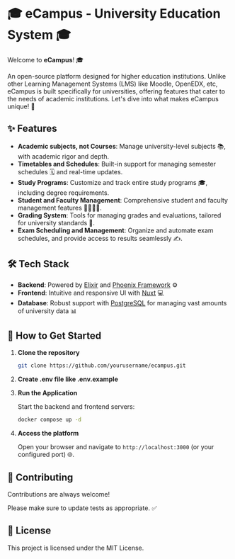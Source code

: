 # 🎓 eCampus - University Education System 🎓

Welcome to **eCampus**! 🎓

An open-source platform designed for higher education institutions. Unlike other Learning Management Systems (LMS) like Moodle, OpenEDX, etc, eCampus is built specifically for universities, offering features that cater to the needs of academic institutions. Let's dive into what makes eCampus unique! 🚀

## ✨ Features

- **Academic subjects, not Courses**: Manage university-level subjects 📚, with academic rigor and depth.
- **Timetables and Schedules**: Built-in support for managing semester schedules 🗓️ and real-time updates.
- **Study Programs**: Customize and track entire study programs 🎓, including degree requirements.
- **Student and Faculty Management**: Comprehensive student and faculty management features 👩‍🏫👨‍🎓.
- **Grading System**: Tools for managing grades and evaluations, tailored for university standards 🏅.
- **Exam Scheduling and Management**: Organize and automate exam schedules, and provide access to results seamlessly ✍️.

## 🛠️ Tech Stack

- **Backend**: Powered by [Elixir](https://elixir-lang.org/) and [Phoenix Framework](https://www.phoenixframework.org/) ⚙️
- **Frontend**: Intuitive and responsive UI with [Nuxt](https://nuxt.com/) 💻
- **Database**: Robust support with [PostgreSQL](https://www.postgresql.org/) for managing vast amounts of university data 📊

## 🚀 How to Get Started

1. **Clone the repository**

    ```bash
    git clone https://github.com/yourusername/ecampus.git
    ```

2. **Create .env file like .env.example**
3. **Run the Application**

   Start the backend and frontend servers:

    ```bash
    docker compose up -d
    ```

4. **Access the platform**

   Open your browser and navigate to `http://localhost:3000` (or your configured port) 🌐.


## 🤝 Contributing

Contributions are always welcome!

Please make sure to update tests as appropriate. ✅

## 📝 License

This project is licensed under the MIT License.
